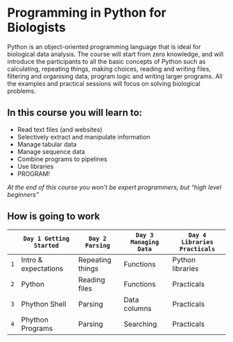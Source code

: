 # Programming in Python for Biologists



Python is an object-oriented programming language that is ideal for biological data analysis. The course will start from zero knowledge, and will introduce the participants to all the basic concepts of Python such as calculating, repeating things, making choices, reading and writing files, filtering and organising data, program logic and writing larger programs. All the examples and practical sessions will focus on solving biological problems.

## In this course you will learn to:

+ Read text files (and websites)
+ Selectively extract and manipulate information
+ Manage tabular data
+ Manage sequence data
+ Combine programs to pipelines
+ Use libraries
+ PROGRAM!

*At the end of this course you won’t be expert programmers, but “high level beginners”*

## How is going to work

|        | `Day 1 Getting Started`          | `Day 2 Parsing`     | `Day 3 Managing Data` | `Day 4 Libraries Practicals`  |
| --- | --- | --- | --- | ---|
| `1` | Intro & expectations | Repeating things  | Functions | Python libraries |
| `2` | Python | Reading files | Functions | Practicals |
| `3` | Phython Shell | Parsing | Data columns | Practicals |
| `4` | Phython Programs | Parsing | Searching | Practicals |
